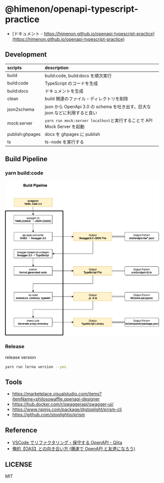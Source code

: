 # @himenon/openapi-typescript-practice

- [ドキュメント - https://himenon.github.io/openapi-typescript-practice](https://himenon.github.io/openapi-typescript-practice)

## Development

| scripts         | description                                                                      |
| :-------------- | :------------------------------------------------------------------------------- |
| build           | build:code, build:docs を順次実行                                                |
| build:code      | TypeScript のコードを生成                                                        |
| build:docs      | ドキュメントを生成                                                               |
| clean           | build 関連のファイル・ディレクトリを削除                                         |
| json2schema     | json から OpenApi 3.0 の schema を吐き出す。巨大な json などに利用すると良い     |
| mock:server     | `yarn run mock:server localhost`と実行することで API Mock Server を起動 |
| publish:ghpages | docs を ghpages に publish                                                       |
| ts              | ts-node を実行する                                                               |

## Build Pipeline

### yarn build:code

![build:code](./build-pipeline.png)

### Release

release version

```bash
yarn run lerna version --yes
```

## Tools

- https://marketplace.visualstudio.com/items?itemName=philosowaffle.openapi-designer
- https://hub.docker.com/r/swaggerapi/swagger-ui/
- https://www.npmjs.com/package/@stoplight/prism-cli
- https://github.com/stoplightio/prism

## Reference

- [VSCode でリファクタリング・保守する OpenAPI - Qiita](https://qiita.com/tMinami/items/5b1a921e82b4c7979cd1)
- [俺的【OAS】との向き合い方 (爆速で OpenAPI と友達になろう)](https://tech-blog.optim.co.jp/entry/2020/04/13/100000)

## LICENSE

MIT

